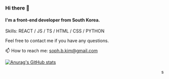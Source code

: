 ### Hi there 👋
#### I'm a front-end developer from South Korea.

<p>Skills: REACT / JS / TS / HTML / CSS / PYTHON<p>
<p>Feel free to contact me if you have any questions.<p>

📫 How to reach me: soph.b.kim@gmail.com

  <div align=left>
 
   [![Anurag's GitHub stats](https://github-readme-stats.vercel.app/api?username=sophkim)](https://github.com/anuraghazra/github-readme-stats)
 
  
</div>

 
<div align=right>
 
   <p>s<p>
 
  
</div>
